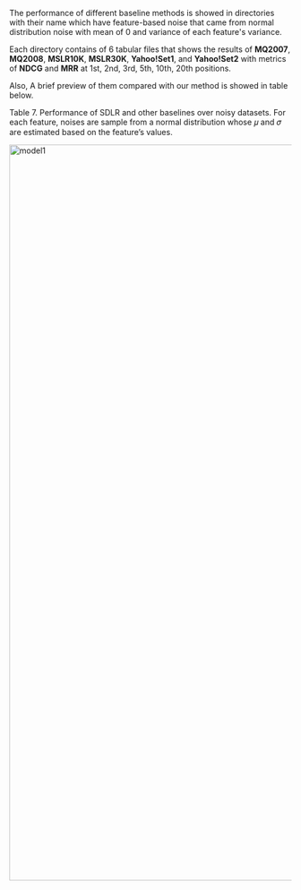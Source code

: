 The performance of different baseline methods is showed in directories with their name which have feature-based noise that came from normal distribution noise with mean of 0 and variance of each feature's variance. 

Each directory contains of 6 tabular files that shows the results of <b>MQ2007</b>, <b>MQ2008</b>, <b>MSLR10K</b>, <b>MSLR30K</b>, <b>Yahoo!Set1</b>, and <b>Yahoo!Set2</b> with metrics of <b>NDCG</b> and <b>MRR</b> at 1st, 2nd, 3rd, 5th, 10th, 20th positions.

Also, A brief preview of them compared with our method is showed in table below.

Table 7. Performance of SDLR and other baselines over noisy datasets. For each feature, noises are sample from a normal distribution whose 𝜇 and 𝜎 are estimated based on the feature’s values.


<img width="1315" alt="model1" src="https://github.com/sanazkeshvari/Papers/assets/48029925/e41de22f-e1db-4cba-99ca-f4554842913a">

